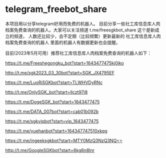 # telegram_freebot_share
本项目用以分享telegram好用而免费的机器人。
目前分享一些社工库信息库人肉档案免费查询的机器人。大家可以关注频道 t.me/freesgkbot_share 这个是新成立的频道，
人数还比较少，会不定期（比较频繁）更新最新的 社工库信息库人肉档案免费查询的机器人
里面的机器人有数据更新也会提醒。

目前(2023年5月可用）推荐社工库信息库人肉档案免费查询的机器人如下：

https://t.me/Freeshegongku_bot?start=1643477475kj0iko

http://t.me/sgk2023_03_30bot?start=SGK_JX4795EF

https://t.me/LuoRiSGKbot?start=TLWHVDyRNc

http://t.me/OnlySGK_bot?start=llczt97j8

https://t.me/DogeSGK_bot?start=1643477475

https://t.me/DATA_007bot?start=cab01b092b

https://t.me/sgkvipbot?start=vip_1643477475

https://t.me/yuehanbot?start=164347747510xkqg

https://t.me/ingeeksgkbot?start=MTY0MzQ3NzQ3NQ==

http://t.me/GoogleSGKbot?start=6kg6n8lnr
